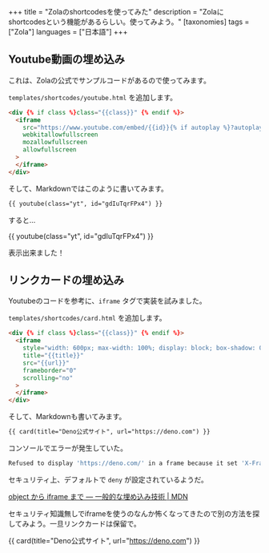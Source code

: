 +++
title = "Zolaのshortcodesを使ってみた"
description = "Zolaにshortcodesという機能があるらしい。使ってみよう。"
[taxonomies]
tags = ["Zola"]
languages = ["日本語"]
+++

## Youtube動画の埋め込み

これは、Zolaの公式でサンプルコードがあるので使ってみます。

`templates/shortcodes/youtube.html` を追加します。

```html
<div {% if class %}class="{{class}}" {% endif %}>
  <iframe
    src="https://www.youtube.com/embed/{{id}}{% if autoplay %}?autoplay=1{% endif %}"
    webkitallowfullscreen
    mozallowfullscreen
    allowfullscreen
  >
  </iframe>
</div>
```

そして、Markdownではこのように書いてみます。

```md
{{ youtube(class="yt", id="gdIuTqrFPx4") }}
```

すると...

{{ youtube(class="yt", id="gdIuTqrFPx4") }}

表示出来ました！

## リンクカードの埋め込み

Youtubeのコードを参考に、`iframe` タグで実装を試みました。

`templates/shortcodes/card.html` を追加します。

```html
<div {% if class %}class="{{class}}" {% endif %}>
  <iframe
    style="width: 600px; max-width: 100%; display: block; box-shadow: 0 0 10px rgba(0, 0, 0, 0.5)"
    title="{{title}}"
    src="{{url}}"
    frameborder="0"
    scrolling="no"
  >
  </iframe>
</div>
```

そして、Markdownも書いてみます。

```md
{{ card(title="Deno公式サイト", url="https://deno.com") }}
```

コンソールでエラーが発生していた。

```sh
Refused to display 'https://deno.com/' in a frame because it set 'X-Frame-Options' to 'deny'.
```

セキュリティ上、デフォルトで `deny` が設定されているようだ。

[object から iframe まで — 一般的な埋め込み技術 | MDN](https://developer.mozilla.org/ja/docs/Learn_web_development/Core/Structuring_content/General_embedding_technologies)

セキュリティ知識無しでiframeを使うのなんか怖くなってきたので別の方法を探してみよう。一旦リンクカードは保留で。

{{ card(title="Deno公式サイト", url="https://deno.com") }}

